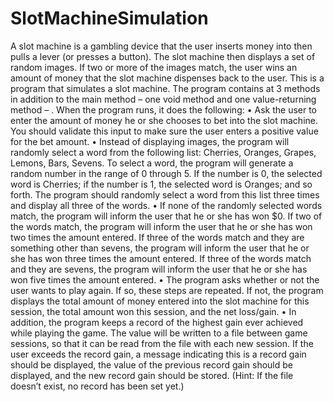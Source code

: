 # SlotMachineSimulation
A slot machine is a gambling device that the user inserts money into then pulls a lever (or presses a button). The slot machine then displays a set of random images. If two or more of the images match, the user wins an amount of money that the slot machine dispenses back to the user.
 This is a program  that simulates a slot machine. The program  contains at 3 methods in addition to the main method – one void method and one value-returning method – . When the program runs, it  does  the following:
• Ask the user to enter the amount of money he or she chooses to bet into the slot machine. You should validate this input to make sure the user enters a positive value for the bet amount.
• Instead of displaying images, the program will randomly select a word from the following list: Cherries, Oranges, Grapes, Lemons, Bars, Sevens. To select a word, the program will generate a random number in the range of 0 through 5. If the number is 0, the selected word is Cherries; if the number is 1, the selected word is Oranges; and so forth. The program should randomly select a word from this list three times and display all three of the words.
• If none of the randomly selected words match, the program will inform the user that he or she has won $0. If two of the words match, the program will inform the user that he or she has won two times the amount entered. If three of the words match and they are something other than sevens, the program will inform the user that he or she has won three times the amount entered. If three of the words match and they are sevens, the program will inform the user that he or she has won five times the amount entered.
• The program  asks whether or not the user wants to play again. If so, these steps are repeated. If not, the program displays the total amount of money entered into the slot machine for this session, the total amount won this session, and the net loss/gain.
• In addition, the program  keeps a record of the highest gain ever achieved while playing the game. The value will be written to a file between game sessions, so that it can be read from the file with each new session. If the user exceeds the record gain, a message indicating this is a record gain should be displayed, the value of the previous record gain should be displayed, and the new record gain should be stored. (Hint: If the file doesn’t exist, no record has been set yet.)

